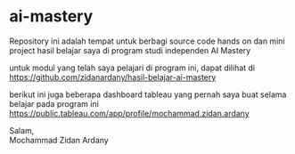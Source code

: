 # ai-mastery
Repository ini adalah tempat untuk berbagi source code hands on dan mini project hasil belajar saya di program studi independen AI Mastery

untuk modul yang telah saya pelajari di program ini, dapat dilihat di <br>
https://github.com/zidanardany/hasil-belajar-ai-mastery

berikut ini juga beberapa dashboard tableau yang pernah saya buat selama belajar pada program ini <br>
https://public.tableau.com/app/profile/mochammad.zidan.ardany

Salam, <br>
Mochammad Zidan Ardany
